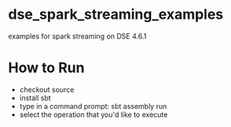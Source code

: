 dse_spark_streaming_examples
============================

examples for spark streaming on DSE 4.6.1

How to Run
==========

* checkout source
* install sbt
* type in a command prompt: sbt assembly run
* select the operation that you'd like to execute
